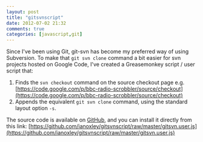 ```yaml
---
layout: post
title: "gitsvnscript"
date: 2012-07-02 21:32
comments: true
categories: [javascript,git]
---
```


Since I've been using Git, git-svn has become my preferred way of using Subversion. To make that `git svn clone` command a bit easier for svn projects hosted on Google Code, I've created a Greasemonkey script / user script that:

1. Finds the `svn checkout` command on the source checkout page e.g. [https://code.google.com/p/bbc-radio-scrobbler/source/checkout](https://code.google.com/p/bbc-radio-scrobbler/source/checkout)
2. Appends the equivalent `git svn clone` command, using the standard layout option `-s`.

The source code is available on [GitHub](https://github.com/ianoxley/gitsvnscript),
and you can install it directly from this link:
[https://github.com/ianoxley/gitsvnscript/raw/master/gitsvn.user.js](https://github.com/ianoxley/gitsvnscript/raw/master/gitsvn.user.js) 
